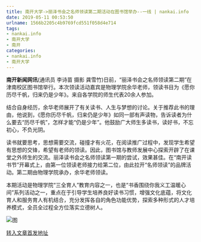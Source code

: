 ```yaml
---
title: 南开大学->丽泽书会之名师领读第二期活动在图书馆举办--一线 | nankai.info
date: 2019-05-11 00:53:50
urlname: 1566b2205c4b9769fcd551f058d4e714
tags: 
- nankai.info
- 南开大学
- 南开
categories:
- nankai.info
- 南开大学
---
```



**南开新闻网讯**(通讯员 李诗苗 摄影 龚雪竹)日前，“丽泽书会之名师领读第二期”在津南校区图书馆举行。本次领读活动嘉宾是物理学院余华老师，领读书目为《愿你历尽千帆，归来仍是少年》。来自各学院的师生代表20余人参加。

结合自身经历，余华老师展开了有关读书、人生与梦想的讨论。关于推荐此书的理由，他说到，《愿你历尽千帆，归来仍是少年》如同一部有声读物，告诉读者为什么要去“历尽千帆”，怎样才能“仍是少年”。他鼓励广大师生多读书，读好书，不忘初心，不负光阴。

读书就要思考，思想需要交流，碰撞才有火花，在阅读推广过程中，发现学生希望有思想的交锋，希望有老师的领读。因此，图书馆与教师发展中心探索开辟了在课堂之外师生的交流。丽泽读书会之名师领读第一期的尝试，效果甚佳。在“南开读书节”开幕式上，由第一位领读老师接力给第二位，由此拉开“名师领读”的品牌活动。第二期由物理学院承办，余华老师领读。

本期活动是物理学院“三全育人”教育内容之一，也是“书香围绕你我义工温暖心间”系列活动之一，重点在于引导学生培养良好读书习惯，增强文化底蕴，将文化育人和服务育人有机结合，充分发挥各自的角色功能优势，探索多种形式的人才培养模式，全员全过程全方位落实立德树人。



![图](http://news.nankai.edu.cn/pic/0/00/35/34/353484_150822.jpg)

[转入文章首发地址](http://news.nankai.edu.cn/zhxw/system/2019/05/11/000450274.shtml)